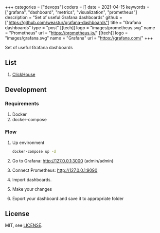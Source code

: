 +++
categories = ["devops"]
coders = []
date = 2021-04-15
keywords = ["grafana", "dashboard", "metrics", "visualization", "prometheus"]
description = "Set of useful Grafana dashboards"
github = ["https://github.com/weastur/grafana-dashboards"]
title = "Grafana dashboards"
type = "post"
[[tech]]
logo = "images/prometheus.svg"
name = "Prometheus"
url = "https://prometheus.io/"
[[tech]]
logo = "images/grafana.svg"
name = "Grafana"
url = "https://grafana.com/"
+++

Set of useful Grafana dashboards

## List

1. [ClickHouse](https://github.com/weastur/grafana-dashboards/tree/d7b80d79f2c8582413bb30fa8055a0f547e79a3d/dashboards/clickhouse)

## Development

### Requirements

1. Docker
1. docker-compose

### Flow

1. Up environment

    ```bash
    docker-compose up -d
    ```

1. Go to Grafana: <http://127.0.0.1:3000> (admin/admin)
1. Connect Prometheus: <http://127.0.0.1:9090>
1. Import dashboards.
1. Make your changes
1. Export your dashboard and save it to appropriate folder

## License

MIT, see [LICENSE](https://github.com/weastur/grafana-dashboards/blob/d7b80d79f2c8582413bb30fa8055a0f547e79a3d/LICENSE).

